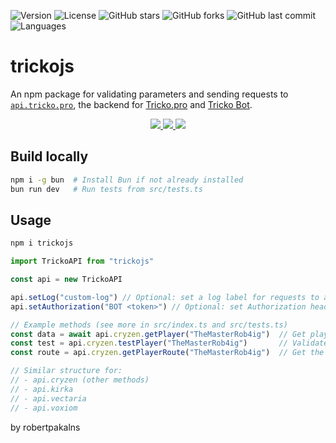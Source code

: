 ![Version](https://img.shields.io/npm/v/trickojs)
![License](https://img.shields.io/github/license/robertpakalns/trickojs)
![GitHub stars](https://img.shields.io/github/stars/robertpakalns/trickojs)
![GitHub forks](https://img.shields.io/github/forks/robertpakalns/trickojs)
![GitHub last commit](https://img.shields.io/github/last-commit/robertpakalns/trickojs)
![Languages](https://img.shields.io/github/languages/top/robertpakalns/trickojs)

# trickojs
An npm package for validating parameters and sending requests to [`api.tricko.pro`](https://api.tricko.pro), the backend for [Tricko.pro](https://tricko.pro) and [Tricko Bot](https://discord.com/oauth2/authorize?client_id=1182411176517324840).

<p align="center">
  <a href="https://www.npmjs.com/package/trickojs">
    <img src="https://img.shields.io/badge/Download-npmjs-red?style=for-the-badge&logo=npm&logoColor=white" />
  </a>

  <a href="https://discord.gg/yPjrUrvSzv">
    <img src="https://img.shields.io/badge/Join-Discord-5661F5?style=for-the-badge&logo=discord&logoColor=white" />
  </a>

  <a href="https://tricko.pro/redline">
    <img src="https://img.shields.io/badge/Visit-Tricko.pro-black?style=for-the-badge&logo=Google-Chrome&logoColor=white" />
  </a>
</p>

## Build locally
```bash
npm i -g bun  # Install Bun if not already installed
bun run dev   # Run tests from src/tests.ts
```

## Usage
```bash
npm i trickojs
```

```js
import TrickoAPI from "trickojs"

const api = new TrickoAPI

api.setLog("custom-log") // Optional: set a log label for requests to api.tricko.pro
api.setAuthorization("BOT <token>") // Optional: set Authorization header for a request

// Example methods (see more in src/index.ts and src/tests.ts)
const data = await api.cryzen.getPlayer("TheMasterRob4ig")  // Get player data (returns JSON)
const test = api.cryzen.testPlayer("TheMasterRob4ig")       // Validate player username
const route = api.cryzen.getPlayerRoute("TheMasterRob4ig")  // Get the API route for the player

// Similar structure for:
// - api.cryzen (other methods)
// - api.kirka
// - api.vectaria
// - api.voxiom
```

by robertpakalns